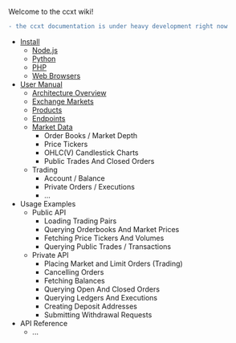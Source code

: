 Welcome to the ccxt wiki!
```diff
- the ccxt documentation is under heavy development right now
```
- [Install](https://github.com/kroitor/ccxt/wiki/Install)
  - [Node.js](https://github.com/kroitor/ccxt/wiki/Install#nodejs)
  - [Python](https://github.com/kroitor/ccxt/wiki/Install#python)
  - [PHP](https://github.com/kroitor/ccxt/wiki/Install#php)
  - [Web Browsers](https://github.com/kroitor/ccxt/wiki/Install#web-browsers)
- [User Manual](https://github.com/kroitor/ccxt/wiki/Manual)
  - [Architecture Overview](https://github.com/kroitor/ccxt/wiki/Manual#overview)
  - [Exchange Markets](https://github.com/kroitor/ccxt/wiki/Manual#exchange-markets)
  - [Products](https://github.com/kroitor/ccxt/wiki/Manual#products)
  - [Endpoints](https://github.com/kroitor/ccxt/wiki/Manual#endpoints)
  - [Market Data](https://github.com/kroitor/ccxt/wiki/Manual#market-data)
    - Order Books / Market Depth
    - Price Tickers
    - OHLC(V) Candlestick Charts
    - Public Trades And Closed Orders
  - Trading
    - Account / Balance
    - Private Orders / Executions
    - ...
- Usage Examples
  - Public API
    - Loading Trading Pairs
    - Querying Orderbooks And Market Prices
    - Fetching Price Tickers And Volumes
    - Querying Public Trades / Transactions
  - Private API
    - Placing Market and Limit Orders (Trading)
    - Cancelling Orders
    - Fetching Balances
    - Querying Open And Closed Orders
    - Querying Ledgers And Executions
    - Creating Deposit Addresses
    - Submitting Withdrawal Requests
- API Reference
  - ...

